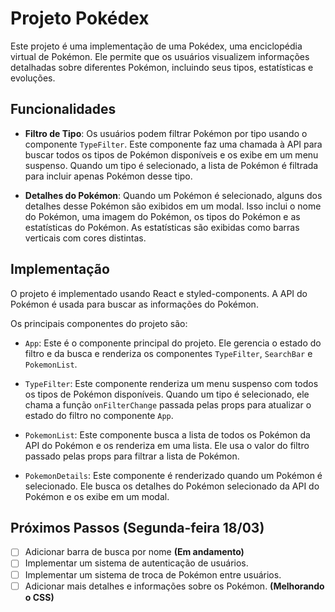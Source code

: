 # Projeto Pokédex

Este projeto é uma implementação de uma Pokédex, uma enciclopédia virtual de Pokémon. Ele permite que os usuários visualizem informações detalhadas sobre diferentes Pokémon, incluindo seus tipos, estatísticas e evoluções.

## Funcionalidades

- **Filtro de Tipo**: Os usuários podem filtrar Pokémon por tipo usando o componente `TypeFilter`. Este componente faz uma chamada à API para buscar todos os tipos de Pokémon disponíveis e os exibe em um menu suspenso. Quando um tipo é selecionado, a lista de Pokémon é filtrada para incluir apenas Pokémon desse tipo.

<!-- - **Barra de Busca**: Os usuários podem buscar Pokémon pelo nome usando a barra de busca. Quando o usuário digita um nome na barra de busca e pressiona `Enter` ou clica no botão de busca, a lista de Pokémon é filtrada para incluir apenas o Pokémon cujo nome corresponde ao valor da busca. -->

- **Detalhes do Pokémon**: Quando um Pokémon é selecionado, alguns dos detalhes desse Pokémon são exibidos em um modal. Isso inclui o nome do Pokémon, uma imagem do Pokémon, os tipos do Pokémon e as estatísticas do Pokémon. As estatísticas são exibidas como barras verticais com cores distintas.

## Implementação

O projeto é implementado usando React e styled-components. A API do Pokémon é usada para buscar as informações do Pokémon.

Os principais componentes do projeto são:

- `App`: Este é o componente principal do projeto. Ele gerencia o estado do filtro e da busca e renderiza os componentes `TypeFilter`, `SearchBar` e `PokemonList`.

- `TypeFilter`: Este componente renderiza um menu suspenso com todos os tipos de Pokémon disponíveis. Quando um tipo é selecionado, ele chama a função `onFilterChange` passada pelas props para atualizar o estado do filtro no componente `App`.

<!-- - `SearchBar`: Este componente renderiza uma barra de busca e um botão de busca. Quando o usuário digita na barra de busca e pressiona `Enter` ou clica no botão de busca, ele chama a função `onSearchClick` passada pelas props para atualizar o estado do filtro no componente `App` com o valor da busca. -->

- `PokemonList`: Este componente busca a lista de todos os Pokémon da API do Pokémon e os renderiza em uma lista. Ele usa o valor do filtro passado pelas props para filtrar a lista de Pokémon.

- `PokemonDetails`: Este componente é renderizado quando um Pokémon é selecionado. Ele busca os detalhes do Pokémon selecionado da API do Pokémon e os exibe em um modal.

## Próximos Passos (Segunda-feira 18/03)

- [ ] Adicionar barra de busca por nome **(Em andamento)**
- [ ] Implementar um sistema de autenticação de usuários.
- [ ] Implementar um sistema de troca de Pokémon entre usuários.
- [ ] Adicionar mais detalhes e informações sobre os Pokémon. **(Melhorando o CSS)**
